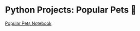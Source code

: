 # Python Projects: Popular Pets 🐍

[Popular Pets Notebook](https://github.com/natnew/Python-Projects-Popular-Pets/blob/main/Popular_Pets.ipynb)
